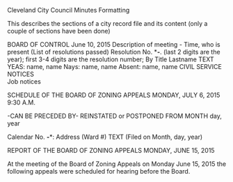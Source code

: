 Cleveland City Council Minutes Formatting

This describes the sections of a city record file and its content
(only a couple of sections have been done)

 BOARD OF CONTROL
 June 10, 2015
 Description of meeting - Time, who is present
   (List of resolutions passed)
 Resolution No. ***-**.  (last 2 digits are the year); first 3-4 digits are the resolution number; 
   By Title Lastname
   TEXT
  YEAS: name, name
  Nays: name, name
  Absent: name, name
CIVIL SERVICE NOTICES   
Job notices

SCHEDULE OF THE BOARD OF ZONING APPEALS
MONDAY, JULY 6, 2015
9:30 A.M.

-CAN BE PRECEDED BY- REINSTATED or POSTPONED FROM MONTH day, year

Calendar No. **-***: Address (Ward #)
  TEXT
(Filed on Month, day, year)


REPORT OF THE BOARD OF ZONING APPEALS
MONDAY, JUNE 15, 2015

At  the  meeting  of  the  Board  of
Zoning Appeals on Monday June 15,
2015  the  following  appeals  were
scheduled  for  hearing  before  the
Board.


